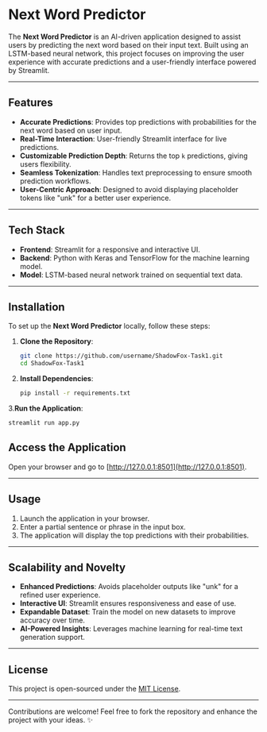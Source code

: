 # Next Word Predictor  

The **Next Word Predictor** is an AI-driven application designed to assist users by predicting the next word based on their input text. Built using an LSTM-based neural network, this project focuses on improving the user experience with accurate predictions and a user-friendly interface powered by Streamlit.

---

## Features  

- **Accurate Predictions**: Provides top predictions with probabilities for the next word based on user input.  
- **Real-Time Interaction**: User-friendly Streamlit interface for live predictions.  
- **Customizable Prediction Depth**: Returns the top `k` predictions, giving users flexibility.  
- **Seamless Tokenization**: Handles text preprocessing to ensure smooth prediction workflows.  
- **User-Centric Approach**: Designed to avoid displaying placeholder tokens like "unk" for a better user experience.  

---

## Tech Stack  

- **Frontend**: Streamlit for a responsive and interactive UI.  
- **Backend**: Python with Keras and TensorFlow for the machine learning model.  
- **Model**: LSTM-based neural network trained on sequential text data.  

---

## Installation  

To set up the **Next Word Predictor** locally, follow these steps:  

1. **Clone the Repository**:  
   ```bash  
   git clone https://github.com/username/ShadowFox-Task1.git  
   cd ShadowFox-Task1

2. **Install Dependencies**:
   ```bash
   pip install -r requirements.txt

3.**Run the Application**:
  ```bash
  streamlit run app.py
```
## Access the Application

Open your browser and go to [http://127.0.0.1:8501](http://127.0.0.1:8501).

---

## Usage

1. Launch the application in your browser.
2. Enter a partial sentence or phrase in the input box.
3. The application will display the top predictions with their probabilities.

---

## Scalability and Novelty

- **Enhanced Predictions**: Avoids placeholder outputs like "unk" for a refined user experience.
- **Interactive UI**: Streamlit ensures responsiveness and ease of use.
- **Expandable Dataset**: Train the model on new datasets to improve accuracy over time.
- **AI-Powered Insights**: Leverages machine learning for real-time text generation support.

---

## License

This project is open-sourced under the [MIT License](LICENSE).

---

Contributions are welcome! Feel free to fork the repository and enhance the project with your ideas. ✨


